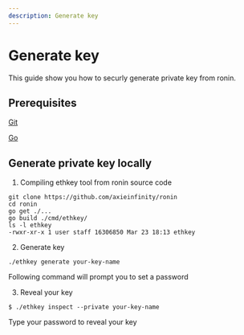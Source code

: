 ```yaml
---
description: Generate key
---
```


# Generate key

This guide show you how to securly generate private key from ronin.

## Prerequisites
[Git](https://git-scm.com/)

[Go](https://go.dev/doc/install)

## Generate private key locally

1. Compiling ethkey tool from ronin source code

```
git clone https://github.com/axieinfinity/ronin
cd ronin
go get ./...
go build ./cmd/ethkey/
ls -l ethkey 
-rwxr-xr-x 1 user staff 16306850 Mar 23 18:13 ethkey
```

2. Generate key

```
./ethkey generate your-key-name
```
Following command will prompt you to set a password

3. Reveal your key

```
$ ./ethkey inspect --private your-key-name
```

Type your password to reveal your key
